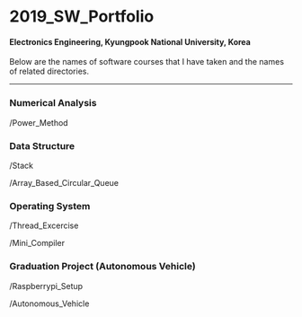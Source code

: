 # 2019_SW_Portfolio

#### Electronics Engineering, Kyungpook National University, Korea

Below are the names of software courses that I have taken and the names of related directories.

------

### Numerical Analysis

/Power_Method

### Data Structure

/Stack

/Array_Based_Circular_Queue

### Operating System

/Thread_Excercise

/Mini_Compiler

### Graduation Project (Autonomous Vehicle)

/Raspberrypi_Setup

/Autonomous_Vehicle
